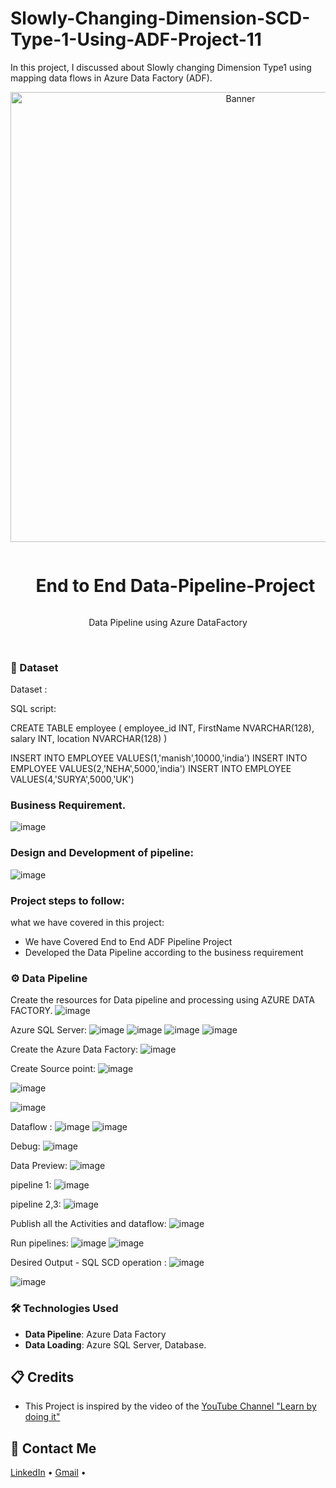 # Slowly-Changing-Dimension-SCD-Type-1-Using-ADF-Project-11
In this project, I discussed about Slowly changing Dimension Type1 using mapping data flows in Azure Data Factory (ADF).
<div align="center">
  <a href="#">
    <img src="https://github.com/zBalachandar/Azure-data-factory-Real-time-Transformation-end-to-end-Pipeline-Project-10/blob/531ef59f65fb8326a86e172d8802420763c92ad9/Assets/AZURE%20portal%20ov.png" alt="Banner" width="720">
  </a>

  <div id="user-content-toc">
    <ul>
      <summary><h1 style="display: inline-block;"> End to End Data-Pipeline-Project </h1></summary>
    </ul>
  </div>
  
  <p>Data Pipeline using Azure DataFactory</p>
</div>
<br>

### 💾 Dataset
Dataset : 
<br>
<div>
SQL script:

CREATE TABLE employee
(
    employee_id INT,
    FirstName NVARCHAR(128),
    salary INT,
    location NVARCHAR(128)
)

INSERT INTO EMPLOYEE VALUES(1,'manish',10000,'india')
INSERT INTO EMPLOYEE VALUES(2,'NEHA',5000,'india')
INSERT INTO EMPLOYEE VALUES(4,'SURYA',5000,'UK')
</div>

### Business Requirement.
![image](https://github.com/zBalachandar/Slowly-Changing-Dimension-SCD-Type-1-Using-ADF-Project-11/blob/0a0d90c7851705963c5f756fc0b997eb3cfd7f3d/Assets/Business%20requirements.jpg)

### Design and Development of pipeline:
![image](https://github.com/zBalachandar/Slowly-Changing-Dimension-SCD-Type-1-Using-ADF-Project-11/blob/0a0d90c7851705963c5f756fc0b997eb3cfd7f3d/Assets/pipeline%20showcase.png)

### Project steps to follow: 
what we have covered in this project:

- We have Covered End to End ADF Pipeline Project 
- Developed the Data Pipeline according to the business requirement


<a name="data-transformation"></a>
### ⚙️ Data Pipeline
 Create the resources for Data pipeline and processing using AZURE DATA FACTORY.
![image](https://github.com/zBalachandar/Azure-data-factory-Real-time-Transformation-end-to-end-Pipeline-Project-10/blob/531ef59f65fb8326a86e172d8802420763c92ad9/Assets/AZURE%20portal%20ov.png)

Azure SQL Server:
![image](https://github.com/zBalachandar/Slowly-Changing-Dimension-SCD-Type-1-Using-ADF-Project-11/blob/0a0d90c7851705963c5f756fc0b997eb3cfd7f3d/Assets/ASQL%20db%20DEPLOYMENT.png)
![image](https://github.com/zBalachandar/Slowly-Changing-Dimension-SCD-Type-1-Using-ADF-Project-11/blob/0a0d90c7851705963c5f756fc0b997eb3cfd7f3d/Assets/sql%20query%20-table%20created.png)
![image](https://github.com/zBalachandar/Slowly-Changing-Dimension-SCD-Type-1-Using-ADF-Project-11/blob/0a0d90c7851705963c5f756fc0b997eb3cfd7f3d/Assets/sql%20query%20-table%20view.png)
![image](https://github.com/zBalachandar/Slowly-Changing-Dimension-SCD-Type-1-Using-ADF-Project-11/blob/0a0d90c7851705963c5f756fc0b997eb3cfd7f3d/Assets/sql%20query%20-table%20view%201.png)

Create the Azure Data Factory:
![image](https://github.com/zBalachandar/Azure-data-factory-Real-time-Transformation-end-to-end-Pipeline-Project-10/blob/531ef59f65fb8326a86e172d8802420763c92ad9/Assets/Datafactory%20ov.png)

Create Source point: 
![image](https://github.com/zBalachandar/Slowly-Changing-Dimension-SCD-Type-1-Using-ADF-Project-11/blob/0a0d90c7851705963c5f756fc0b997eb3cfd7f3d/Assets/pipeline%20showcase.png)

![image](https://github.com/zBalachandar/Slowly-Changing-Dimension-SCD-Type-1-Using-ADF-Project-11/blob/0a0d90c7851705963c5f756fc0b997eb3cfd7f3d/Assets/dataflow%20pipeline%20s1.png)

![image](https://github.com/zBalachandar/Slowly-Changing-Dimension-SCD-Type-1-Using-ADF-Project-11/blob/0a0d90c7851705963c5f756fc0b997eb3cfd7f3d/Assets/dataflow%20pipeline%20s1.png)

Dataflow :
![image](https://github.com/zBalachandar/Slowly-Changing-Dimension-SCD-Type-1-Using-ADF-Project-11/blob/0a0d90c7851705963c5f756fc0b997eb3cfd7f3d/Assets/pipeline%20running%20succesfully%20g1.png)
![image](https://github.com/zBalachandar/Slowly-Changing-Dimension-SCD-Type-1-Using-ADF-Project-11/blob/0a0d90c7851705963c5f756fc0b997eb3cfd7f3d/Assets/Factory%20config%20the%20csv.png)

 Debug:
![image](https://github.com/zBalachandar/Azure-data-factory-Real-time-Transformation-end-to-end-Pipeline-Project-10/blob/93b868a93a4f407a27143a8797420ce942ebc83d/Assets/Dataflow%20debug.png)

Data Preview:
![image](https://github.com/zBalachandar/Slowly-Changing-Dimension-SCD-Type-1-Using-ADF-Project-11/blob/0a0d90c7851705963c5f756fc0b997eb3cfd7f3d/Assets/dataflow%20pipeline%20s1.png)

pipeline 1: 
![image](https://github.com/zBalachandar/Slowly-Changing-Dimension-SCD-Type-1-Using-ADF-Project-11/blob/0a0d90c7851705963c5f756fc0b997eb3cfd7f3d/Assets/running%20tigger%20the%20pipelineg1.png)

pipeline 2,3:
![image](https://github.com/zBalachandar/Slowly-Changing-Dimension-SCD-Type-1-Using-ADF-Project-11/blob/0a0d90c7851705963c5f756fc0b997eb3cfd7f3d/Assets/dataflow%20pipeline%203.png)

Publish all the Activities and dataflow:
![image](https://github.com/zBalachandar/Slowly-Changing-Dimension-SCD-Type-1-Using-ADF-Project-11/blob/0a0d90c7851705963c5f756fc0b997eb3cfd7f3d/Assets/pipeline%20showcase.png)

Run pipelines:
![image](https://github.com/zBalachandar/Slowly-Changing-Dimension-SCD-Type-1-Using-ADF-Project-11/blob/0a0d90c7851705963c5f756fc0b997eb3cfd7f3d/Assets/pipeline%20success%201.png)
![image](https://github.com/zBalachandar/Slowly-Changing-Dimension-SCD-Type-1-Using-ADF-Project-11/blob/0a0d90c7851705963c5f756fc0b997eb3cfd7f3d/Assets/pipeline%20running%20succesfully%20g1.png)

Desired Output - SQL SCD operation :
![image](https://github.com/zBalachandar/Slowly-Changing-Dimension-SCD-Type-1-Using-ADF-Project-11/blob/0a0d90c7851705963c5f756fc0b997eb3cfd7f3d/Assets/RESULT%20G1%20SUCCESSP1.png)

![image](https://github.com/zBalachandar/Slowly-Changing-Dimension-SCD-Type-1-Using-ADF-Project-11/blob/0a0d90c7851705963c5f756fc0b997eb3cfd7f3d/Assets/RESULT%20G1%20SUCCESSP2%20sql.png)

### 🛠️ Technologies Used

- **Data Pipeline**: Azure Data Factory
- **Data Loading**: Azure SQL Server, Database.

<a name="credits"></a>
## 📋 Credits

- This Project is inspired by the video of the [YouTube Channel "Learn by doing it"](https://www.youtube.com/watch?v=pMqnvXgPKlI&list=PLOlK8ytA0MghGmAAT8W2u7VYmICdzeU5t&index=1&t=96s)  

<a name="contact"></a>
## 📨 Contact Me

[LinkedIn](https://www.linkedin.com/in/balachandars2022/) •
[Gmail](balachandar2014elu@gmail.com)  •

